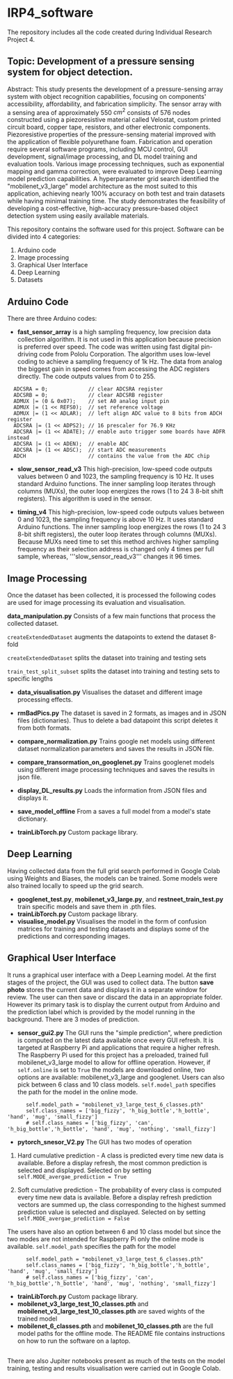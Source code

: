 # IRP4_software
The repository includes all the code created during Individual Research Project 4.

## Topic: Development of a pressure sensing system for object detection.

Abstract:
This study presents the development of a pressure-sensing array system with object recognition capabilities, focusing on components' accessibility, affordability, and fabrication simplicity. The sensor array with a sensing area of approximately 550 $cm^2$ consists of 576 nodes constructed using a piezoresistive material called Velostat, custom printed circuit board, copper tape, resistors, and other electronic components. Piezoresistive properties of the pressure-sensing material improved with the application of flexible polyurethane foam. Fabrication and operation require several software programs, including MCU control, GUI development, signal/image processing, and DL model training and evaluation tools. Various image processing techniques, such as exponential mapping and gamma correction, were evaluated to improve Deep Learning model prediction capabilities. A hyperparameter grid search identified the "mobilenet\_v3\_large" model architecture as the most suited to this application, achieving nearly 100\% accuracy on both test and train datasets while having minimal training time. The study demonstrates the feasibility of developing a cost-effective, high-accuracy pressure-based object detection system using easily available materials.


This repository contains the software used for this project. Software can be divided into 4 categories:
1) Arduino code
2) Image processing
3) Graphical User Interface
4) Deep Learning
5) Datasets

## Arduino Code
There are three Arduino codes:
* **fast_sensor_array** is a high sampling frequency, low precision data collection algorithm. It is not used in this application because precision is preferred over speed. The code was written using fast digital pin-driving code from Pololu Corporation. The algorithm uses low-level coding to achieve a sampling frequency of 1k Hz. The data from analog the biggest gain in speed comes from accessing the ADC registers directly. The code outputs values from 0 to 255.
```
  ADCSRA = 0;             // clear ADCSRA register
  ADCSRB = 0;             // clear ADCSRB register
  ADMUX |= (0 & 0x07);    // set A0 analog input pin
  ADMUX |= (1 << REFS0);  // set reference voltage
  ADMUX |= (1 << ADLAR);  // left align ADC value to 8 bits from ADCH register
  ADCSRA |= (1 << ADPS2); // 16 prescaler for 76.9 KHz
  ADCSRA |= (1 << ADATE); // enable auto trigger some boards have ADFR instead 
  ADCSRA |= (1 << ADEN);  // enable ADC
  ADCSRA |= (1 << ADSC);  // start ADC measurements
  ADCH                    // contains the value from the ADC chip
```

* **slow_sensor_read_v3** This high-precision, low-speed code outputs values between 0 and 1023, the sampling frequency is 10 Hz. It uses standard Arduino functions. The inner sampling loop iterates through columns (MUXs), the outer loop energizes the rows (1 to 24 3 8-bit shift registers). This algorithm is used in the sensor.


* **timing_v4** This high-precision, low-speed code outputs values between 0 and 1023, the sampling frequency is above 10 Hz. It uses standard Arduino functions. The inner sampling loop energizes the rows (1 to 24 3 8-bit shift registers), the outer loop iterates through columns (MUXs). Because MUXs need time to set this method archives higher sampling frequency as their selection address is changed only 4 times per full sample, whereas, '''slow_sensor_read_v3''' changes it 96 times.


## Image Processing
Once the dataset has been collected, it is processed the following codes are used for image processing its evaluation and visualisation. 

**data_manipulation.py** Consists of a few main functions that process the collected dataset.

```createExtendedDataset``` augments the datapoints to extend the dataset 8-fold

```createExtendedDataset``` splits the dataset into training and testing sets

```train_test_split_subset``` splits the dataset into training and testing sets to specific lengths


* **data_visualisation.py** Visualises the dataset and different image processing effects.

* **rmBadPics.py** The dataset is saved in 2 formats, as images and in JSON files (dictionaries). Thus to delete a bad datapoint this script deletes it from both formats.

* **compare_normalization.py** Trains google net models using different dataset normalization parameters and saves the results in JSON file.

* **compare_transormation_on_googlenet.py** Trains googlenet models using different image processing techniques and saves the results in json file.

* **display_DL_results.py** Loads the information from JSON files and displays it.
  
* **save_model_offline** From a saves a full model from a model's state dictionary.

* **trainLibTorch.py** Custom package library.


## Deep Learning
Having collected data from the full grid search performed in Google Colab using Weights and Biases, the models can be trained. Some models were also trained locally to speed up the grid search. 

* **googlenet_test.py**, **mobilenet_v3_large.py**, and **restneet_train_test.py** train specific models and save them in .pth files.
* **trainLibTorch.py** Custom package library.
* **visualise_model.py** Visualises the model in the form of confusion matrices for training and testing datasets and displays some of the predictions and corresponding images.

## Graphical User Interface
It runs a graphical user interface with a Deep Learning model. At the first stages of the project, the GUI was used to collect data. The button **save photo** stores the current data and displays it in a separate window for review. The user can then save or discard the data in an appropriate folder. However its primary task is to display the current output from Arduino and the prediction label which is provided by the model running in the background. There are 3 modes of prediction.

* **sensor_gui2.py** The GUI runs the "simple prediction", where prediction is computed on the latest data available once every GUI refresh. It is targeted at Raspberry Pi and applications that require a higher refresh. The Raspberry Pi used for this project has a preloaded, trained full mobilenet_v3_large model to allow for offline operation. However, if ```self.online``` is set to ```True``` the models are downloaded online, two options are available: mobilenet_v3_large and googlenet. Users can also pick between 6 class and 10 class models. ```self.model_path``` specifies the path for the model in the online mode.
```self.online = True
      self.model_path = "mobilenet_v3_large_test_6_classes.pth"
      self.class_names = ['big_fizzy', 'h_big_bottle','h_bottle', 'hand', 'mug', 'small_fizzy']
      # self.class_names = ['big_fizzy', 'can', 'h_big_bottle','h_bottle', 'hand', 'mug', 'nothing', 'small_fizzy']
```

* **pytorch_snesor_V2.py** The GUI has two modes of operation
1) Hard cumulative prediction - A class is predicted every time new data is available. Before a display refresh, the most common prediction is selected and displayed. Selected on by setting ```self.MODE_avergae_prediction = True```

2) Soft cumulative prediction - The probability of every class is computed every time new data is available. Before a display refresh prediction vectors are summed up, the class corresponding to the highest summed prediction value is selected and displayed. Selected on by setting ```self.MODE_avergae_prediction = False```


The users have also an option between 6 and 10 class model but since the two modes are not intended for Raspberry Pi only the online mode is available. ```self.model_path``` specifies the path for the model
```
      self.model_path = "mobilenet_v3_large_test_6_classes.pth"
      self.class_names = ['big_fizzy', 'h_big_bottle','h_bottle', 'hand', 'mug', 'small_fizzy']
      # self.class_names = ['big_fizzy', 'can', 'h_big_bottle','h_bottle', 'hand', 'mug', 'nothing', 'small_fizzy']
```
* **trainLibTorch.py** Custom package library.
* **mobilenet_v3_large_test_10_classes.pth** and **mobilenet_v3_large_test_10_classes.pth** are saved wights of the trained model
* **mobilenet_6_classes.pth** and **mobilenet_10_classes.pth** are the full model paths for the offline mode.
The README file contains instructions on how to run the software on a laptop.


##

There are also Jupiter notebooks present as much of the tests on the model training, testing and results visualisation were carried out in Google Colab.



